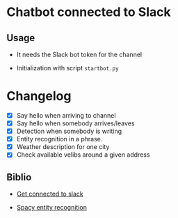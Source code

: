# Chatbot connected to Slack 

## Usage

* It needs the Slack bot token for the channel

* Initialization with script `startbot.py`

# Changelog

* [x] Say hello when arriving to channel 
* [x] Say hello when somebody arrives/leaves
* [x] Detection when somebody is writing
* [x] Entity recognition in a phrase.
* [x] Weather description for one city
* [x] Check available velibs around a given address

## Biblio

* [Get connected to slack](https://www.fullstackpython.com/blog/build-first-slack-bot-python.html)

* [Spacy entity recognition](https://spacy.io/docs/usage/entity-recognition)


